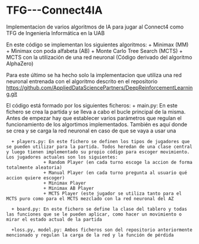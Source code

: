 # TFG---Connect4IA
Implementacion de varios algoritmos de IA para jugar al Connect4 como TFG de Ingeniería Informática en la UAB

En este código se implementan los siguientes algoritmos:
      + Minimax (MM)
      + Minimax con poda alfabeta (AB)
      + Monte Carlo Tree Search (MCTS)
      + MCTS con la utilización de una red neuronal (Código derivado del algoritmo AlphaZero)
      
Para este último se ha hecho solo la implementacion que utiliza una red neuronal entrenada con el algoritmo descrito en el repositorio https://github.com/AppliedDataSciencePartners/DeepReinforcementLearning.git



El código está formado por los siguientes ficheros:
      + main.py: En este fichero se crea la partida y se lleva a cabo el bucle principal de la misma. Antes de empezar hay que establecer varios parámetros que regulan el funcionamiento de los algortimos implementados. También es aquí donde se crea y se carga la red neuronal en caso de que se vaya a usar una
      
      + players.py: En este fichero se definen los tipos de jugadores que se pueden utilizar para la partida. Todos heredan de una clase central y luego tienen implementado su propio código para escoger movimiento. Los jugadores actuales son los siguientes:
                  + Random Player (en cada turno escoge la accion de forma totalmente aleatoria)
                  + Manual Player (en cada turno pregunta al usuario qué accion quiere escoger)
                  + Minimax Player
                  + Minimax AB Player
                  + MCTS Player (este jugador se utiliza tanto para el MCTS puro como para el MCTS mezclado con la red neuronal del AZ
                  
      + board.py: En este fichero se define la clase del tablero y todas las funciones que se le pueden aplicar, como hacer un movimiento o mirar el estado actual de la partida
      
      +loss.py, model.py: Ambos ficheros son del repositorio anteriormente mencionado y regulan la carga de la red y la función de pérdida
